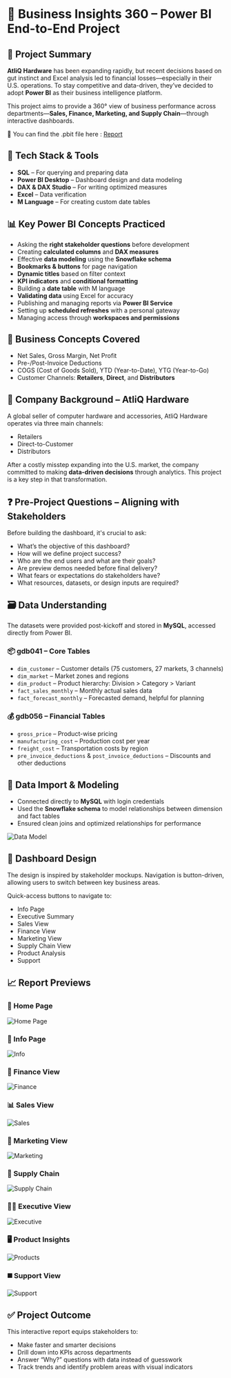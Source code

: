 
# 🚀 Business Insights 360 – Power BI End-to-End Project

## 🧠 Project Summary

**AtliQ Hardware** has been expanding rapidly, but recent decisions based on gut instinct and Excel analysis led to financial losses—especially in their U.S. operations. To stay competitive and data-driven, they’ve decided to adopt **Power BI** as their business intelligence platform.

This project aims to provide a 360° view of business performance across departments—**Sales, Finance, Marketing, and Supply Chain**—through interactive dashboards. 

🔗 You can find the .pbit file here : [Report](https://github.com/varun0906-da/BI-360-Insights/blob/main/chapter_7_bi360_vp_p%26l_structure_12.12_Executive_view.pbit)

## 🔧 Tech Stack & Tools

- **SQL** – For querying and preparing data  
- **Power BI Desktop** – Dashboard design and data modeling  
- **DAX & DAX Studio** – For writing optimized measures  
- **Excel** – Data verification   
- **M Language** – For creating custom date tables  

## 📊 Key Power BI Concepts Practiced

- Asking the **right stakeholder questions** before development  
- Creating **calculated columns** and **DAX measures**  
- Effective **data modeling** using the **Snowflake schema**  
- **Bookmarks & buttons** for page navigation  
- **Dynamic titles** based on filter context  
- **KPI indicators** and **conditional formatting**  
- Building a **date table** with M language  
- **Validating data** using Excel for accuracy  
- Publishing and managing reports via **Power BI Service**  
- Setting up **scheduled refreshes** with a personal gateway  
- Managing access through **workspaces and permissions**  

## 🧠 Business Concepts Covered

- Net Sales, Gross Margin, Net Profit  
- Pre-/Post-Invoice Deductions  
- COGS (Cost of Goods Sold), YTD (Year-to-Date), YTG (Year-to-Go)  
- Customer Channels: **Retailers**, **Direct**, and **Distributors**

## 🏢 Company Background – AtliQ Hardware

A global seller of computer hardware and accessories, AtliQ Hardware operates via three main channels:

- Retailers  
- Direct-to-Customer  
- Distributors

After a costly misstep expanding into the U.S. market, the company committed to making **data-driven decisions** through analytics. This project is a key step in that transformation.

## ❓ Pre-Project Questions – Aligning with Stakeholders

Before building the dashboard, it's crucial to ask:

- What’s the objective of this dashboard?  
- How will we define project success?  
- Who are the end users and what are their goals?  
- Are preview demos needed before final delivery?  
- What fears or expectations do stakeholders have?  
- What resources, datasets, or design inputs are required?

## 🗃️ Data Understanding

The datasets were provided post-kickoff and stored in **MySQL**, accessed directly from Power BI.

### 📦 gdb041 – Core Tables

- `dim_customer` – Customer details (75 customers, 27 markets, 3 channels)  
- `dim_market` – Market zones and regions  
- `dim_product` – Product hierarchy: Division > Category > Variant  
- `fact_sales_monthly` – Monthly actual sales data  
- `fact_forecast_monthly` – Forecasted demand, helpful for planning

### 💰 gdb056 – Financial Tables

- `gross_price` – Product-wise pricing  
- `manufacturing_cost` – Production cost per year  
- `freight_cost` – Transportation costs by region  
- `pre_invoice_deductions` & `post_invoice_deductions` – Discounts and other deductions

## 🔌 Data Import & Modeling

- Connected directly to **MySQL** with login credentials  
- Used the **Snowflake schema** to model relationships between dimension and fact tables  
- Ensured clean joins and optimized relationships for performance  

![Data Model](https://github.com/varun0906-da/BI-360-Insights/blob/main/Data_Model_Page.png)

## 🎨 Dashboard Design

The design is inspired by stakeholder mockups. Navigation is button-driven, allowing users to switch between key business areas.

Quick-access buttons to navigate to:

- Info Page  
- Executive Summary  
- Sales View  
- Finance View  
- Marketing View  
- Supply Chain View  
- Product Analysis  
- Support  

## 📈 Report Previews
### 📍 Home Page
![Home Page](https://github.com/varun0906-da/BI-360-Insights/blob/main/Landing_Page.png)

### 🧭 Info Page  
![Info](https://github.com/varun0906-da/BI-360-Insights/blob/main/Info_Page.png)

### 💸 Finance View  
![Finance](https://github.com/varun0906-da/BI-360-Insights/blob/main/Finance_Page.png)

### 📊 Sales View  
![Sales](https://github.com/varun0906-da/BI-360-Insights/blob/main/Sales_Page.png)

### 📣 Marketing View  
![Marketing](https://github.com/varun0906-da/BI-360-Insights/blob/main/Marketing_Page.png)

### 🚚 Supply Chain  
![Supply Chain](https://github.com/varun0906-da/BI-360-Insights/blob/main/Supply_Chain_Page.png)

### 🧑‍💼 Executive View  
![Executive](https://github.com/varun0906-da/BI-360-Insights/blob/main/Executive_Page.png)

### 🖥️ Product Insights  
![Products](https://github.com/varun0906-da/BI-360-Insights/blob/main/Product_Page.png)

### ◼️ Support View  
![Support](https://github.com/varun0906-da/BI-360-Insights/blob/main/Support_Page.png)

## ✅ Project Outcome

This interactive report equips stakeholders to:

- Make faster and smarter decisions  
- Drill down into KPIs across departments  
- Answer “Why?” questions with data instead of guesswork  
- Track trends and identify problem areas with visual indicators

